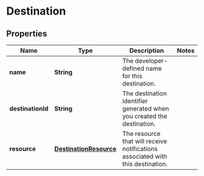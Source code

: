 
# Destination

## Properties
Name | Type | Description | Notes
------------ | ------------- | ------------- | -------------
**name** | **String** | The developer-defined name for this destination. | 
**destinationId** | **String** | The destination identifier generated when you created the destination. | 
**resource** | [**DestinationResource**](DestinationResource.md) | The resource that will receive notifications associated with this destination. | 



